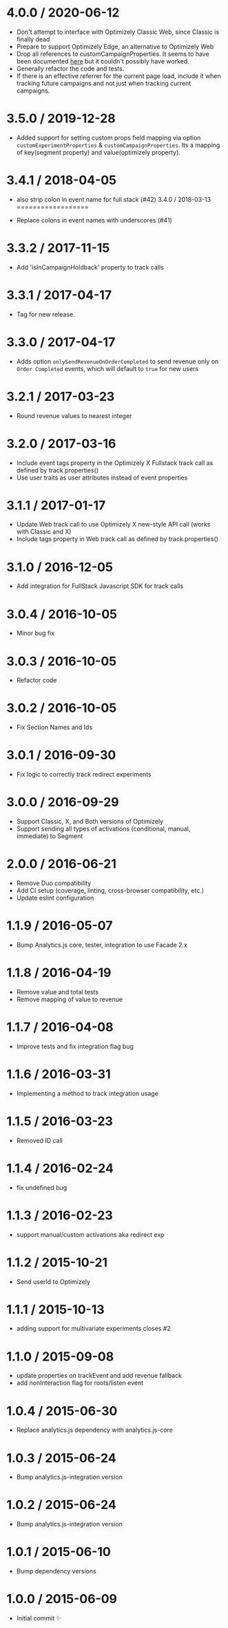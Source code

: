 
4.0.0 / 2020-06-12
==================

  * Don't attempt to interface with Optimizely Classic Web, since Classic is finally dead
  * Prepare to support Optimizely Edge, an alternative to Optimizely Web
  * Drop all references to customCampaignProperties. It seems to have been documented [here](https://segment.com/docs/connections/destinations/catalog/optimizely-web/#settings) but it couldn't possibly have worked.
  * Generally refactor the code and tests.
  * If there is an effective referrer for the current page load, include it when tracking future campaigns and not just when tracking current campaigns.

3.5.0 / 2019-12-28
==================

  * Added support for setting custom props field mapping via option `customExperimentProperties` & `customCampaignProperties`. Its a mapping of key(segment property) and value(optimizely property).

3.4.1 / 2018-04-05
==================

  * also strip colon in event name for full stack (#42)
3.4.0 / 2018-03-13
==================

  * Replace colons in event names with underscores (#41)

3.3.2 / 2017-11-15
==================

  * Add 'isInCampaignHoldback' property to track calls

3.3.1 / 2017-04-17
==================

  * Tag for new release.

3.3.0 / 2017-04-17
==================

  * Adds option `onlySendRevenueOnOrderCompleted` to send revenue only on `Order Completed` events, which will default to `true` for new users

3.2.1 / 2017-03-23
==================

  * Round revenue values to nearest integer

3.2.0 / 2017-03-16
==================

  * Include event tags property in the Optimizely X Fullstack track call as defined by track.properties()
  * Use user traits as user attributes instead of event properties

3.1.1 / 2017-01-17
==================

  * Update Web track call to use Optimizely X new-style API call (works with Classic and X)
  * Include tags property in Web track call as defined by track.properties()

3.1.0 / 2016-12-05
==================

  * Add integration for FullStack Javascript SDK for track calls

3.0.4 / 2016-10-05
==================

  * Minor bug fix

3.0.3 / 2016-10-05
==================

  * Refactor code

3.0.2 / 2016-10-05
==================

  * Fix Section Names and Ids

3.0.1 / 2016-09-30
==================

  * Fix logic to correctly track redirect experiments

3.0.0 / 2016-09-29
==================

  * Support Classic, X, and Both versions of Optimizely
  * Support sending all types of activations (conditional, manual, immediate) to Segment

2.0.0 / 2016-06-21
==================

  * Remove Duo compatibility
  * Add CI setup (coverage, linting, cross-browser compatibility, etc.)
  * Update eslint configuration

1.1.9 / 2016-05-07
==================

  * Bump Analytics.js core, tester, integration to use Facade 2.x

1.1.8 / 2016-04-19
==================

  * Remove value and total tests
  * Remove mapping of value to revenue

1.1.7 / 2016-04-08
==================

  * Improve tests and fix integration flag bug

1.1.6 / 2016-03-31
==================

  * Implementing a method to track integration usage

1.1.5 / 2016-03-23
==================

  * Removed ID call

1.1.4 / 2016-02-24
==================

  * fix undefined bug

1.1.3 / 2016-02-23
==================

  * support manual/custom activations aka redirect exp

1.1.2 / 2015-10-21
==================

  * Send userId to Optimizely

1.1.1 / 2015-10-13
==================

  * adding support for multivariate experiments closes #2

1.1.0 / 2015-09-08
==================

  * update properties on trackEvent and add revenue fallback
  * add nonInteraction flag for roots/listen event

1.0.4 / 2015-06-30
==================

  * Replace analytics.js dependency with analytics.js-core

1.0.3 / 2015-06-24
==================

  * Bump analytics.js-integration version

1.0.2 / 2015-06-24
==================

  * Bump analytics.js-integration version

1.0.1 / 2015-06-10
==================

  * Bump dependency versions

1.0.0 / 2015-06-09
==================

  * Initial commit :sparkles:
